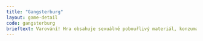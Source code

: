 ```yaml
---
title: "Gangsterburg"
layout: game-detail
code: gangsterburg
brieftext: Varování! Hra obsahuje sexuálně pobouřlivý materiál, konzumaci drog a alkoholu a hospodářskou kriminalitu! ZÁKAZ HRANÍ OSOBÁM MLADŠÍM 18 LET!!! Může způsobit trvalé poškození charakteru a ztráty iluzí... Město Gangsterburg bylo vždy sídlištěm kriminálníků a podvratných živlů. Nově zvolená městská rada si však umí s hospodářskou krizí poradit! Všeobecná amnestie následovaná privatizací veškerých městských podniků je výzvou pro každého mafiána nažrat se kořisti. Jako hlava mafiánské rodiny máš za úkol získat převahu nad ostatními a tak ovládnout celý Gangsterburg!
---
```

